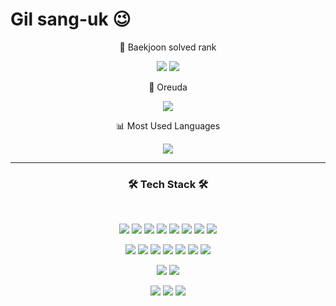 # Gil sang-uk 😉

<div align="center">
   <p>🏅 Baekjoon solved rank</p>
   <img src="http://mazassumnida.wtf/api/v2/generate_badge?boj=sona_supporter"/>
   <img src="http://mazandi.herokuapp.com/api?handle=sona_supporter&theme=warm"/>
</div>
<div align="center">
   <p>🌄 Oreuda</p>
   <img src="https://oreuda.kr/api/v1/plant/card?nickname=gilsanguk"/>
</div>
<div align="center">
   <p>📊 Most Used Languages</p>
   <img src="https://github-readme-stats.vercel.app/api/top-langs/?username=gilsanguk&layout=compact&theme=dark&langs_count=6"/>
</div>
  
***
<h3 align="center"><b>🛠 Tech Stack 🛠</b></h3>
</br>
<p align="center">
   <img src="https://img.shields.io/badge/Python-3776AB?style=for-the-badge&logo=Python&logoColor=white">
   <img src="https://img.shields.io/badge/Java-007396?style=for-the-badge&logo=Java&logoColor=white">
   <img src="https://img.shields.io/badge/c++-00599C?style=for-the-badge&logo=c%2B%2B&logoColor=white">
   <img src="https://img.shields.io/badge/django-092E20?style=for-the-badge&logo=django&logoColor=white">
   <img src="https://img.shields.io/badge/springboot-6DB33F?style=for-the-badge&logo=springboot&logoColor=white">
   <img src="https://img.shields.io/badge/mysql-4479A1?style=for-the-badge&logo=mysql&logoColor=white"> 
   <img src="https://img.shields.io/badge/redis-DC382D?style=for-the-badge&logo=redis&logoColor=white">
   <img src="https://img.shields.io/badge/gRPC-007396?style=for-the-badge&logo=gRPC&logoColor=white">
</p>
<p align="center">
   <img src="https://img.shields.io/badge/HTML5-E34F26?style=for-the-badge&logo=HTML5&logoColor=white">
   <img src="https://img.shields.io/badge/CSS3-1572B6?style=for-the-badge&logo=CSS3&logoColor=white">
   <img src="https://img.shields.io/badge/JavaScript-F7DF1E?style=for-the-badge&logo=JavaScript&logoColor=white">
   <img src="https://img.shields.io/badge/typescript-3178C6?style=for-the-badge&logo=typescript&logoColor=white">
   <img src="https://img.shields.io/badge/Vue.js-4FC08D?style=for-the-badge&logo=Vue.js&logoColor=white">
   <img src="https://img.shields.io/badge/next.js-000000?style=for-the-badge&logo=nextdotjs&logoColor=white">
   <img src="https://img.shields.io/badge/redux-764ABC?style=for-the-badge&logo=redux&logoColor=white">
</p>
<p align="center">
   <img src="https://img.shields.io/badge/docker-2496ED?style=for-the-badge&logo=docker&logoColor=white">
   <img src="https://img.shields.io/badge/jenkins-D24939?style=for-the-badge&logo=jenkins&logoColor=white">
</p>
<p align="center">
   <img src="https://img.shields.io/badge/jira-0052CC?style=for-the-badge&logo=jira&logoColor=white">
   <img src="https://img.shields.io/badge/notion-000000?style=for-the-badge&logo=notion&logoColor=white">
   <img src="https://img.shields.io/badge/git-F05032?style=for-the-badge&logo=git&logoColor=white">
</p>

